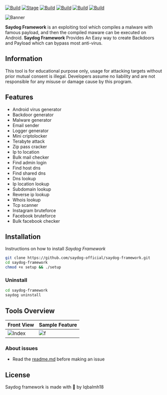 
[![Build](https://img.shields.io/badge/SaydogFramework-1.3-brightgreen.svg?maxAge=259200)]()
[![Stage](https://img.shields.io/badge/Release-Stable-brightgreen.svg)]()
[![Build](https://img.shields.io/badge/Supported_Android-Linux-orange.svg)]()
[![Build](https://img.shields.io/badge/Available-Termux-red.svg?maxAge=259200)]()
[![Build](https://img.shields.io/badge/Language-python-blue.svg?maxAge=259200)]()
[![Build](https://img.shields.io/badge/contributions-saydog-blue.svg?style=flat)]()

![Banner](https://raw.githubusercontent.com/saydog-official/saydog-framework/master/data/saydogframework.jpg)

**Saydog Framework** is an exploiting tool which compiles a malware with famous payload, and then the compiled maware can be executed on Android. **Saydog Framework** Provides An Easy way to create Backdoors and Payload which can bypass most anti-virus. 
 
 ## Information
 This tool is for educational purpose only, usage for attacking targets without prior mutual consent is illegal.
Developers assume no liability and are not responsible for any misuse or damage cause by this program.

 ## Features
- Android virus generator
- Backdoor generator
- Malware generator
- Email sender
- Logger generator
- Mini criptolocker
- Terabyte attack
- Zip pass cracker
- Ip to location
- Bulk mail checker
- Find admin login
- Find host dns
- Find shared dns
- Dns lookup
- Ip location lookup
- Subdomain lookup
- Reverse ip lookup
- Whois lookup
- Tcp scanner
- Instagram bruteforce
- Facebook bruteforce
- Bulk facebook checker

## Installation
Instructions on how to install *Saydog Framework*
```bash
git clone https://github.com/saydog-official/saydog-framework.git
cd saydog-framework
chmod +x setup && ./setup
```
### Uninstall
```bash
cd saydog-framework
saydog uninstall
```

## Tools Overview
| Front View | Sample Feature	|
| ------------  | ------------ |
|![Index](https://raw.githubusercontent.com/saydog-official/saydog-framework/master/data/view1.jpg)|![f](https://raw.githubusercontent.com/saydog-official/saydog-framework/master/data/view2.jpg)

### About issues
- Read the [readme.md](https://github.com/saydog-offciail/saydog-framework/reamdme.md) before making an issue

## License
Saydog framework is made with 🖤 by Iqbalmh18


